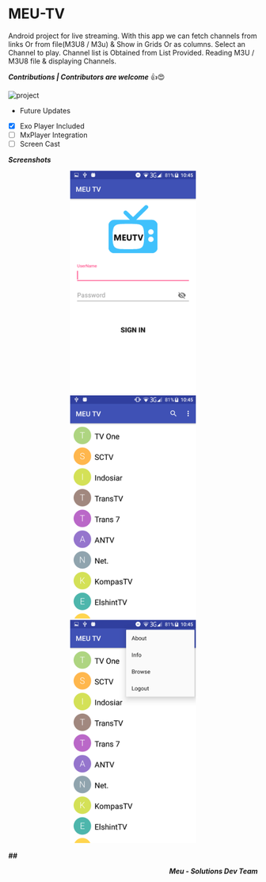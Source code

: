 # MEU-TV
Android project for live streaming. With this app we can fetch channels from links Or from file(M3U8 / M3u) & Show in Grids Or as columns.
Select an Channel to play.
Channel list is Obtained from List Provided.
Reading M3U / M3U8 file & displaying Channels.



***Contributions | Contributors are welcome*** 👍😍

![project](https://img.shields.io/badge/project-continue-brightgreen.svg)

* Future Updates
- [x] Exo Player Included
- [ ] MxPlayer Integration
- [ ] Screen Cast

***Screenshots***
<p align='center'>
    <img src="Screenshot_1.png" height="450px"/>
    <img src="Screenshot_2.png" height="450px"/>
    <img src="Screenshot_3.png" height="450px"/>
</p>

***##<p align='right'>Meu - Solutions Dev Team</p>***
